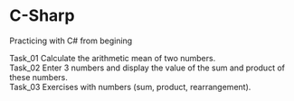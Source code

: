 # C-Sharp
Practicing with C# from begining  

Task_01	Calculate the arithmetic mean of two numbers.  
Task_02	Enter 3 numbers and display the value of the sum and product of these numbers.  
Task_03 Exercises with numbers (sum, product, rearrangement).  


